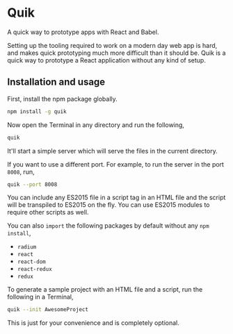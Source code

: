 Quik
====
A quick way to prototype apps with React and Babel.

Setting up the tooling required to work on a modern day web app is hard, and makes quick prototyping much more difficult than it should be. Quik is a quick way to prototype a React application without any kind of setup.

## Installation and usage

First, install the npm package globally.

```sh
npm install -g quik
```

Now open the Terminal in any directory and run the following,

```sh
quik
```

It'll start a simple server which will serve the files in the current directory.

If you want to use a different port. For example, to run the server in the port `8008`, run,

```sh
quik --port 8008
```

You can include any ES2015 file in a script tag in an HTML file and the script will be transpiled to ES2015 on the fly. You can use ES2015 modules to require other scripts as well.

You can also `import` the following packages by default without any `npm install`,

* `radium`
* `react`
* `react-dom`
* `react-redux`
* `redux`

To generate a sample project with an HTML file and a script, run the following in a Terminal,

```sh
quik --init AwesomeProject
```

This is just for your convenience and is completely optional.

